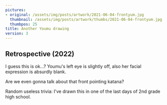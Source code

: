 ```yaml
---
pictures:
- original: /assets/img/posts/artwork/2021-06-04-frontyum.jpg
  thumbnail: /assets/img/posts/artwork/thumbs/2021-06-04-frontyum.jpg
  thumbpos: 25
title: Another Youmu drawing
version: 3
---
```

## Retrospective (2022)
I guess this is ok...? Youmu's left eye is slightly off, also her facial expression is absurdly blank.

Are we even gonna talk about that front pointing katana?

Random useless trivia: I've drawn this in one of the last days of 2nd grade high school.
